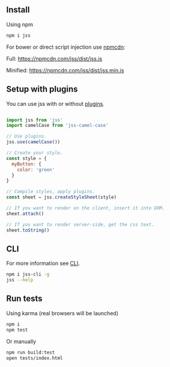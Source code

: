 ## Install

Using npm

```bash
npm i jss
```

For bower or direct script injection use [npmcdn](https://npmcdn.com):

Full:
https://npmcdn.com/jss/dist/jss.js

Minified:
https://npmcdn.com/jss/dist/jss.min.js

## Setup with plugins

You can use jss with or without [plugins](https://github.com/jsstyles?query=jss-).

```javascript

import jss from 'jss'
import camelCase from 'jss-camel-case'

// Use plugins.
jss.use(camelCase())

// Create your style.
const style = {
  myButton: {
    color: 'green'
  }
}

// Compile styles, apply plugins.
const sheet = jss.createStyleSheet(style)

// If you want to render on the client, insert it into DOM.
sheet.attach()

// If you want to render server-side, get the css text.
sheet.toString()
```

## CLI

For more information see [CLI](https://github.com/jsstyles/jss-cli).

```bash
npm i jss-cli -g
jss --help
```

## Run tests

Using karma (real browsers will be launched)

```bash
npm i
npm test
```

Or manually

```bash
npm run build:test
open tests/index.html
```

